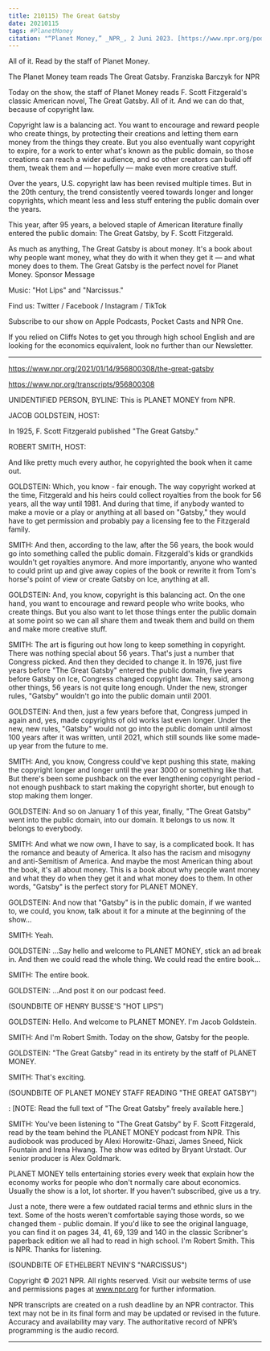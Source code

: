 ```yaml
---
title: 210115) The Great Gatsby
date: 20210115
tags: #PlanetMoney
citation: "“Planet Money,” _NPR_, 2 Juni 2023. [https://www.npr.org/podcasts/510289/planet-money](https://www.npr.org/podcasts/510289/planet-money) (diakses 4 Juni 2023)."
---
```


All of it. Read by the staff of Planet Money.



The Planet Money team reads The Great Gatsby.
Franziska Barczyk for NPR

Today on the show, the staff of Planet Money reads F. Scott Fitzgerald's classic American novel, The Great Gatsby. All of it. And we can do that, because of copyright law.

Copyright law is a balancing act. You want to encourage and reward people who create things, by protecting their creations and letting them earn money from the things they create. But you also eventually want copyright to expire, for a work to enter what's known as the public domain, so those creations can reach a wider audience, and so other creators can build off them, tweak them and — hopefully — make even more creative stuff.

Over the years, U.S. copyright law has been revised multiple times. But in the 20th century, the trend consistently veered towards longer and longer copyrights, which meant less and less stuff entering the public domain over the years.

This year, after 95 years, a beloved staple of American literature finally entered the public domain: The Great Gatsby, by F. Scott Fitzgerald.

As much as anything, The Great Gatsby is about money. It's a book about why people want money, what they do with it when they get it — and what money does to them. The Great Gatsby is the perfect novel for Planet Money.
Sponsor Message

Music: "Hot Lips" and "Narcissus."

Find us: Twitter / Facebook / Instagram / TikTok

Subscribe to our show on Apple Podcasts, Pocket Casts and NPR One.

If you relied on Cliffs Notes to get you through high school English and are looking for the economics equivalent, look no further than our Newsletter.

----

https://www.npr.org/2021/01/14/956800308/the-great-gatsby

https://www.npr.org/transcripts/956800308



UNIDENTIFIED PERSON, BYLINE: This is PLANET MONEY from NPR.

JACOB GOLDSTEIN, HOST:

In 1925, F. Scott Fitzgerald published "The Great Gatsby."

ROBERT SMITH, HOST:

And like pretty much every author, he copyrighted the book when it came out.

GOLDSTEIN: Which, you know - fair enough. The way copyright worked at the time, Fitzgerald and his heirs could collect royalties from the book for 56 years, all the way until 1981. And during that time, if anybody wanted to make a movie or a play or anything at all based on "Gatsby," they would have to get permission and probably pay a licensing fee to the Fitzgerald family.

SMITH: And then, according to the law, after the 56 years, the book would go into something called the public domain. Fitzgerald's kids or grandkids wouldn't get royalties anymore. And more importantly, anyone who wanted to could print up and give away copies of the book or rewrite it from Tom's horse's point of view or create Gatsby on Ice, anything at all.

GOLDSTEIN: And, you know, copyright is this balancing act. On the one hand, you want to encourage and reward people who write books, who create things. But you also want to let those things enter the public domain at some point so we can all share them and tweak them and build on them and make more creative stuff.

SMITH: The art is figuring out how long to keep something in copyright. There was nothing special about 56 years. That's just a number that Congress picked. And then they decided to change it. In 1976, just five years before "The Great Gatsby" entered the public domain, five years before Gatsby on Ice, Congress changed copyright law. They said, among other things, 56 years is not quite long enough. Under the new, stronger rules, "Gatsby" wouldn't go into the public domain until 2001.

GOLDSTEIN: And then, just a few years before that, Congress jumped in again and, yes, made copyrights of old works last even longer. Under the new, new rules, "Gatsby" would not go into the public domain until almost 100 years after it was written, until 2021, which still sounds like some made-up year from the future to me.

SMITH: And, you know, Congress could've kept pushing this state, making the copyright longer and longer until the year 3000 or something like that. But there's been some pushback on the ever lengthening copyright period - not enough pushback to start making the copyright shorter, but enough to stop making them longer.

GOLDSTEIN: And so on January 1 of this year, finally, "The Great Gatsby" went into the public domain, into our domain. It belongs to us now. It belongs to everybody.

SMITH: And what we now own, I have to say, is a complicated book. It has the romance and beauty of America. It also has the racism and misogyny and anti-Semitism of America. And maybe the most American thing about the book, it's all about money. This is a book about why people want money and what they do when they get it and what money does to them. In other words, "Gatsby" is the perfect story for PLANET MONEY.

GOLDSTEIN: And now that "Gatsby" is in the public domain, if we wanted to, we could, you know, talk about it for a minute at the beginning of the show...

SMITH: Yeah.

GOLDSTEIN: ...Say hello and welcome to PLANET MONEY, stick an ad break in. And then we could read the whole thing. We could read the entire book...

SMITH: The entire book.

GOLDSTEIN: ...And post it on our podcast feed.

(SOUNDBITE OF HENRY BUSSE'S "HOT LIPS")

GOLDSTEIN: Hello. And welcome to PLANET MONEY. I'm Jacob Goldstein.

SMITH: And I'm Robert Smith. Today on the show, Gatsby for the people.

GOLDSTEIN: "The Great Gatsby" read in its entirety by the staff of PLANET MONEY.

SMITH: That's exciting.

(SOUNDBITE OF PLANET MONEY STAFF READING "THE GREAT GATSBY")

: [NOTE: Read the full text of "The Great Gatsby" freely available here.]

SMITH: You've been listening to "The Great Gatsby" by F. Scott Fitzgerald, read by the team behind the PLANET MONEY podcast from NPR. This audiobook was produced by Alexi Horowitz-Ghazi, James Sneed, Nick Fountain and Irena Hwang. The show was edited by Bryant Urstadt. Our senior producer is Alex Goldmark.

PLANET MONEY tells entertaining stories every week that explain how the economy works for people who don't normally care about economics. Usually the show is a lot, lot shorter. If you haven't subscribed, give us a try.

Just a note, there were a few outdated racial terms and ethnic slurs in the text. Some of the hosts weren't comfortable saying those words, so we changed them - public domain. If you'd like to see the original language, you can find it on pages 34, 41, 69, 139 and 140 in the classic Scribner's paperback edition we all had to read in high school. I'm Robert Smith. This is NPR. Thanks for listening.

(SOUNDBITE OF ETHELBERT NEVIN'S "NARCISSUS")

Copyright © 2021 NPR. All rights reserved. Visit our website terms of use and permissions pages at www.npr.org for further information.

NPR transcripts are created on a rush deadline by an NPR contractor. This text may not be in its final form and may be updated or revised in the future. Accuracy and availability may vary. The authoritative record of NPR’s programming is the audio record.

----
